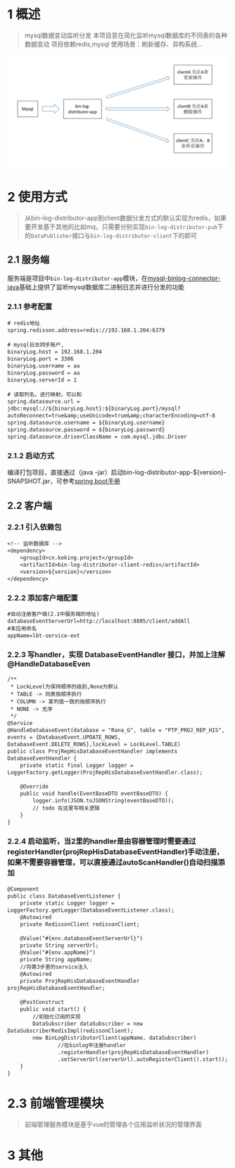 # 1 概述
>mysql数据变动监听分发
>本项目意在简化监听mysql数据库的不同表的各种数据变动
>项目依赖redis,mysql
>使用场景：刷新缓存、异构系统...

![示意图](Picture1.png)
# 2 使用方式
>从bin-log-distributor-app到client数据分发方式的默认实现为redis，如果要开发基于其他的比如mq，只需要分别实现`bin-log-distributor-pub`下的`DataPublisher`接口与`bin-log-distributor-client`下的即可
## 2.1 服务端
服务端是项目中`bin-log-distributor-app`模块，在[mysql-binlog-connector-java](服务端是项目中`bin-log-distributor-app`模块，在[mysql-binlog-connector-java]()提供了监听mysql数据库二进制日志的功能
)基础上提供了监听mysql数据库二进制日志并进行分发的功能

### 2.1.1 参考配置
```
# redis地址
spring.redisson.address=redis://192.168.1.204:6379

# mysql日志同步账户,
binaryLog.host = 192.168.1.204
binaryLog.port = 3306
binaryLog.username = aa
binaryLog.password = aa
binaryLog.serverId = 1

# 读取列名，进行映射，可以和
spring.datasource.url = jdbc:mysql://${binaryLog.host}:${binaryLog.port}/mysql?autoReconnect=true&amp;useUnicode=true&amp;characterEncoding=utf-8
spring.datasource.username = ${binaryLog.username}
spring.datasource.password = ${binaryLog.password}
spring.datasource.driverClassName = com.mysql.jdbc.Driver
```

### 2.1.2 启动方式
编译打包项目，直接通过（java -jar）启动bin-log-distributor-app-${version}-SNAPSHOT.jar，可参考[spring boot手册](https://docs.spring.io/spring-boot/docs/current-SNAPSHOT/reference/htmlsingle/#using-boot-running-your-application)

## 2.2 客户端
### 2.2.1 引入依赖包
```
<!-- 监听数据库 -->
<dependency>
    <groupId>cn.keking.project</groupId>
    <artifactId>bin-log-distributor-client-redis</artifactId>
    <version>${version}</version>
</dependency>
```

### 2.2.2 添加客户端配置
```
#自动注册客户端(2.1中服务端的地址)
databaseEventServerUrl=http://localhost:8885/client/addAll
#本应用命名
appName=lbt-service-ext
```

### 2.2.3 写handler，实现 DatabaseEventHandler 接口，并加上注解 @HandleDatabaseEven 
```
/**
 * LockLevel为保持顺序的级别,None为默认
 * TABLE -> 同表按顺序执行
 * COLUMN -> 某列值一致的按顺序执行
 * NONE -> 无序
 */
@Service
@HandleDatabaseEvent(database = "Rana_G", table = "PTP_PROJ_REP_HIS", events = {DatabaseEvent.UPDATE_ROWS, DatabaseEvent.DELETE_ROWS},lockLevel = LockLevel.TABLE)
public class ProjRepHisDatabaseEventHandler implements DatabaseEventHandler {
    private static final Logger logger = LoggerFactory.getLogger(ProjRepHisDatabaseEventHandler.class);

    @Override
    public void handle(EventBaseDTO eventBaseDTO) {
        logger.info(JSON.toJSONString(eventBaseDTO));
        // todo 在这里写相关逻辑
    }
}
```

### 2.2.4 启动监听，当2里的handler是由容器管理时需要通过registerHandler(projRepHisDatabaseEventHandler)手动注册，如果不需要容器管理，可以直接通过autoScanHandler()自动扫描添加
```
@Component
public class DatabaseEventListener {
    private static Logger logger = LoggerFactory.getLogger(DatabaseEventListener.class);
    @Autowired
    private RedissonClient redissonClient;

    @Value("#{env.databaseEventServerUrl}")
    private String serverUrl;
    @Value("#{env.appName}")
    private String appName;
    //将第3步里的service注入
    @Autowired
    private ProjRepHisDatabaseEventHandler projRepHisDatabaseEventHandler; 

    @PostConstruct
    public void start() {
        //初始化订阅的实现
        DataSubscriber dataSubscriber = new DataSubscriberRedisImpl(redissonClient);
        new BinLogDistributorClient(appName, dataSubscriber)
                //在binlog中注册handler
                .registerHandler(projRepHisDatabaseEventHandler)
                .setServerUrl(serverUrl).autoRegisterClient().start();
    }
}
```

# 2.3 前端管理模块
>前端管理服务模块是基于vue的管理各个应用监听状况的管理界面
 
# 3 其他


